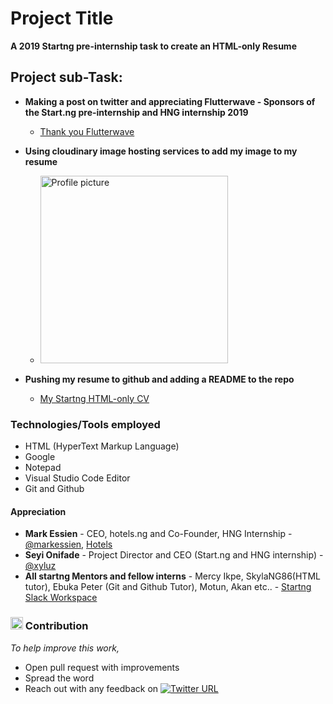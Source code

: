# Project Title

**A 2019 Startng pre-internship task to create an HTML-only Resume**

## Project sub-Task:

* **Making a post on twitter and appreciating Flutterwave - Sponsors of the Start.ng pre-internship and HNG internship 2019**
     * <a href= "https://twitter.com/davidjnr2/status/1164935567819313152"> Thank you Flutterwave </a>

* **Using cloudinary image hosting services to add my image to my resume** 
     * <img src = "https://res.cloudinary.com/davidjnr2/image/upload/v1566746298/Deejay_nydsty.jpg" width="300" height="300" alt="Profile picture">
  
* **Pushing my resume to github and adding a README to the repo**
    * <a href = "https://github.com/davidjnr2/Startng-HTML-only-CV"> My Startng HTML-only CV </a>
     

### Technologies/Tools employed
  * HTML (HyperText Markup Language)
  * Google
  * Notepad 
  * Visual Studio Code Editor
  * Git and Github
  

#### Appreciation
  * **Mark Essien** - CEO, hotels.ng and Co-Founder, HNG Internship - <a href ="https://twitter.com/markessien"> @markessien</a>, <a href = "https://hotels.ng">Hotels</a>
  * **Seyi Onifade** - Project Director and CEO (Start.ng and HNG internship) - <a href ="https://twitter.com/xyluz">@xyluz</a>
  * **All startng Mentors and fellow interns** - Mercy Ikpe, SkylaNG86(HTML tutor), Ebuka Peter (Git and Github Tutor), Motun, Akan etc.. - <a href = "https://startng.slack.com"> Startng Slack Workspace </a>

### <g-emoji class="g-emoji" alias="raised_hands" fallback-src="https://github.githubassets.com/images/icons/emoji/unicode/1f64c.png"><img class="emoji" alt="raised_hands" height="20" width="20" src="https://github.githubassets.com/images/icons/emoji/unicode/1f64c.png"></g-emoji> Contribution
 *To help improve this work,* 
   * Open pull request with improvements
   * Spread the word
   * Reach out with any feedback on <a href="https://twitter.com/davidjnr2" rel="nofollow"><img src= "https://user-images.githubusercontent.com/25167635/63774673-a991ba80-c8d5-11e9-99c9-3cb64201e5cc.JPG" alt="Twitter URL" data-canonical-src="https://img.shields.io/twitter/url/https/twitter.com/davidjnr2.svg?style=social&amp;label=Follow%20%40davidjnr2" style="max-width:100%;"></a>

